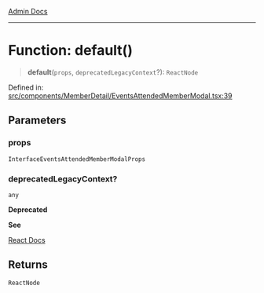 [Admin Docs](/)

***

# Function: default()

> **default**(`props`, `deprecatedLegacyContext`?): `ReactNode`

Defined in: [src/components/MemberDetail/EventsAttendedMemberModal.tsx:39](https://github.com/gautam-divyanshu/talawa-admin/blob/d5fea688542032271211cd43ee86c7db0866bcc0/src/components/MemberDetail/EventsAttendedMemberModal.tsx#L39)

## Parameters

### props

`InterfaceEventsAttendedMemberModalProps`

### deprecatedLegacyContext?

`any`

**Deprecated**

**See**

[React Docs](https://legacy.reactjs.org/docs/legacy-context.html#referencing-context-in-lifecycle-methods)

## Returns

`ReactNode`
